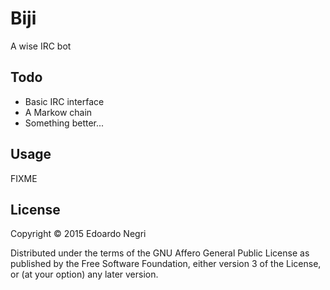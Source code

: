 # Biji

A wise IRC bot


## Todo

- Basic IRC interface
- A Markow chain
- Something better...


## Usage

FIXME


## License

Copyright © 2015 Edoardo Negri

Distributed under the terms of the GNU Affero General Public License as
published by the Free Software Foundation, either version 3 of the License, or
(at your option) any later version.
